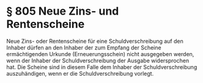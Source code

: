 # § 805 Neue Zins- und Rentenscheine
Neue Zins- oder Rentenscheine für eine Schuldverschreibung auf den Inhaber dürfen an den Inhaber der zum Empfang der Scheine ermächtigenden Urkunde (Erneuerungsschein) nicht ausgegeben werden, wenn der Inhaber der Schuldverschreibung der Ausgabe widersprochen hat. Die Scheine sind in diesem Falle dem Inhaber der Schuldverschreibung auszuhändigen, wenn er die Schuldverschreibung vorlegt.